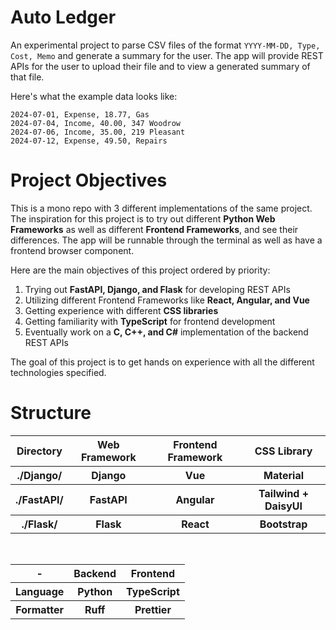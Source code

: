 # Auto Ledger

An experimental project to parse CSV files of the format `YYYY-MM-DD, Type, Cost, Memo` 
and generate a summary for the user. The app will provide REST APIs for the 
user to upload their file and to view a generated summary of that file.

Here's what the example data looks like: 
```
2024-07-01, Expense, 18.77, Gas
2024-07-04, Income, 40.00, 347 Woodrow
2024-07-06, Income, 35.00, 219 Pleasant
2024-07-12, Expense, 49.50, Repairs
```

# Project Objectives

This is a mono repo with 3 different implementations of the same project. 
The inspiration for this project is to try out different **Python Web Frameworks** 
as well as different **Frontend Frameworks**, and see their differences. The app 
will be runnable through the terminal as well as have a frontend browser component. 

Here are the main objectives of this project ordered by priority:
1. Trying out **FastAPI, Django, and Flask** for developing REST APIs
2. Utilizing different Frontend Frameworks like **React, Angular, and Vue**
3. Getting experience with different **CSS libraries** 
4. Getting familiarity with **TypeScript** for frontend development
5. Eventually work on a **C, C++, and C#** implementation of the backend REST APIs

The goal of this project is to get hands on experience with all the different 
technologies specified. 

# Structure


<table>
    <tr>
        <th>Directory</th>
        <th>Web Framework</th>
        <th>Frontend Framework</th>
        <th>CSS Library</th>
    </tr>
    <tr>
        <th>./Django/</th>
        <th>Django</th>
        <th>Vue</th>
        <th>Material</th>
    </tr>
    <tr>
        <th>./FastAPI/</th>
        <th>FastAPI</th>
        <th>Angular</th>
        <th>Tailwind + DaisyUI</th>
    </tr>
    <tr>
        <th>./Flask/</th>
        <th>Flask</th>
        <th>React</th>
        <th>Bootstrap</th>
    </tr>
</table>
<br>

<table>
    <tr>
        <th>-</th>
        <th>Backend</th>
        <th>Frontend</th>
    </tr>
    <tr>
        <th>Language</th>
        <th>Python</th>
        <th>TypeScript</th>
    </tr>
    <tr>
        <th>Formatter</th>
        <th>Ruff</th>
        <th>Prettier</th>
    </tr>
</table>
